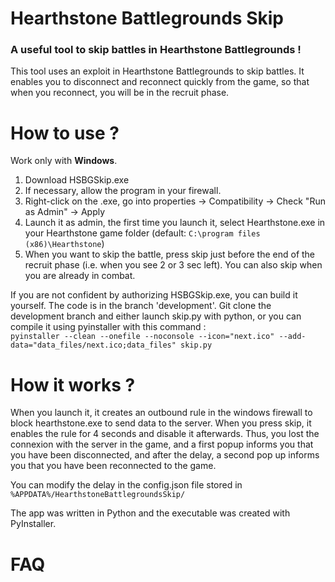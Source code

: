 # Hearthstone Battlegrounds Skip

### A useful tool to skip battles in Hearthstone Battlegrounds !
This tool uses an exploit in Hearthstone Battlegrounds to skip battles. It enables you to disconnect and reconnect quickly from the game, so that when you reconnect, you will be in the recruit phase.

# How to use ?
Work only with **Windows**.
1. Download HSBGSkip.exe
2. If necessary, allow the program in your firewall.
3. Right-click on the .exe, go into properties -> Compatibility -> Check "Run as Admin" -> Apply
3. Launch it as admin, the first time you launch it, select Hearthstone.exe in your Hearthstone game folder (default: `C:\program files (x86)\Hearthstone`)
4. When you want to skip the battle, press skip just before the end of the recruit phase (i.e. when you see 2 or 3 sec left). 
You can also skip when you are already in combat.

If you are not confident by authorizing HSBGSkip.exe, you can build it yourself. The code is in the branch 'development'. Git clone the development branch and either launch skip.py with python, or you can compile it using pyinstaller with this command :  
`pyinstaller --clean --onefile --noconsole --icon="next.ico" --add-data="data_files/next.ico;data_files" skip.py`

# How it works ?
When you launch it, it creates an outbound rule in the windows firewall to block hearthstone.exe to send data to the server.
When you press skip, it enables the rule for 4 seconds and disable it afterwards. Thus, you lost the connexion with the server in the game, and a first popup informs you that you have been disconnected, and after the delay, a second pop up informs you that you have been reconnected to the game.

You can modify the delay in the config.json file stored in `%APPDATA%/HearthstoneBattlegroundsSkip/` 

The app was written in Python and the executable was created with PyInstaller.

# FAQ
